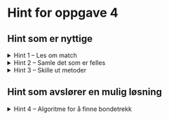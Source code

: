 # Hint for oppgave 4

## Hint som er nyttige

<details>
<summary>Hint 1 – Les om match</summary>

Disse tre delene av workshop-teorien kan være nyttig i denne oppgaven:

* [match](../../doc/teori/4-match.md)
* [match og if](../../doc/teori/4-match.md#match-og-if)
* [Dobbel match](../../doc/teori/4-match.md#dobbel-match)

Spesielt dobbel `match` er fin å bruke dersom du både vil sjekke på brikkens farge og på posisjonen.

</details>

<details>
<summary>Hint 2 – Samle det som er felles</summary>

I `get_moves()` kan det være lurt å starte med å dra ut det som er felles for både hvit og svart bonde:

```rust
fn get_moves(&self, team: &HashSet<(u8, u8)>, rival_team: &HashSet<(u8, u8)>) -> HashSet<(u8, u8)> {
    let (x, y) = self.position;
    let forward_moves = match (self.color, y) {
        // Fyll inn kode for å finne vanlige trekk
    };
    let (x, y) = self.position.as_u8().unwrap();
    let capture_moves = match (self.color, y) {
        // Fyll inn kode for å finne angrepstrekk
    };
    forward_moves.union(&capture_moves).cloned().collect()
}
```

</details>

<details>
<summary>Hint 3 – Skille ut metoder</summary>

Blir det høy kompleksitet i `Pawn::get_moves()`? Du kan alltids lage nye metoder og kalle på disse fra `get_moves()`.
Merk at disse må legges i en `impl Pawn`-blokk (ikke `impl Piece for Pawn`) ettersom dette i så fall er metoder som 
ikke tilhører `Piece`-traiten.

Her er et eksempel:
```rust
impl Piece {
  fn get_forward_moves(all_pieces: &HashSet<(u8, u8)>) -> HashSet<(u8, u8)> {
    todo!()
  }
  fn get_capture_moves(rival_team: &HashSet<(u8, u8)>) -> HashSet<(u8, u8)> {
    todo!()
  }
}

impl Piece for Pawn {
  ...
  fn get_moves(&self, team: &HashSet<(u8, u8)>, rival_team: &HashSet<(u8, u8)>) -> HashSet<(u8, u8)> {
    let all_pieces = team.union(&rival_team).cloned().collect();
    let forward_moves = self.get_forward_moves(&all_pieces);
    let capture_moves = self.get_capture_moves(rival_team);
    forward_moves.union(&capture_moves).cloned().collect()
  }
}
```

</details>

## Hint som avslører en mulig løsning

<details>
<summary>Hint 4 – Algoritme for å finne bondetrekk</summary>

```rust
impl Pawn {
    fn get_forward_moves(&self, other_pieces: &HashSet<(u8, u8)>) -> HashSet<(u8, u8)> {
        let (x, y) = self.position;
        match (self.color, y) {
            (Color::White, 1) if other_pieces.contains(&(x, y + 1)) => HashSet::new(),
            (Color::White, 1) => HashSet::from_iter([(x, 2), (x, 3)]),
            (Color::White, 7) => HashSet::new(),
            (Color::White, _) => HashSet::from_iter([(x, y + 1)]),
            (Color::Black, 6) if other_pieces.contains(&(x, y - 1)) => HashSet::new(),
            (Color::Black, 6) => HashSet::from_iter([(x, 5), (x, 4)]),
            (Color::Black, 0) => HashSet::new(),
            (Color::Black, _) => HashSet::from_iter([(x, y - 1)])
        }.difference(other_pieces).cloned().collect()
    }

    fn get_capture_moves(&self, rival_team: &HashSet<(u8, u8)>) -> HashSet<(u8, u8)> {
        let (x, y) = self.position.as_i8().unwrap();
        match self.color {
            Color::White => HashSet::from_iter([(x - 1, y + 1), (x + 1, y + 1)]),
            Color::Black => HashSet::from_iter([(x - 1, y - 1), (x + 1, y - 1)]),
        }.as_board_positions().intersection(rival_team).cloned().collect()
    }
}

impl Piece for Pawn {
  ...
  fn get_moves(&self, team: &HashSet<(u8, u8)>, rival_team: &HashSet<(u8, u8)>) -> HashSet<(u8, u8)> {
    let all_pieces: HashSet<_> = team.union(rival_team).cloned().collect();
    let moves = self.get_forward_moves(&all_pieces);
    let capture_moves = self.get_capture_moves(rival_team);
    moves.union(&capture_moves).cloned().collect()
  }
}
```

</details>